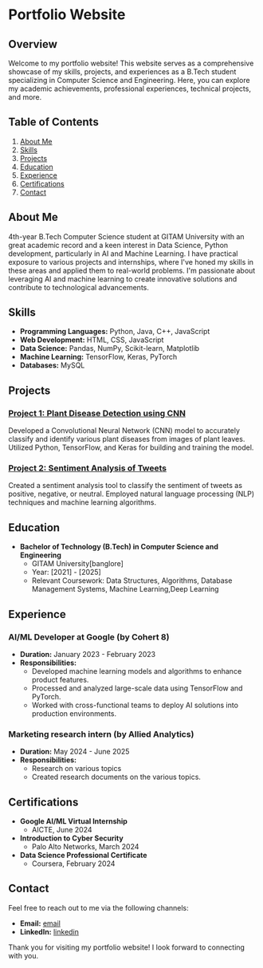 # Portfolio Website

## Overview
Welcome to my portfolio website! This website serves as a comprehensive showcase of my skills, projects, and experiences as a B.Tech student specializing in Computer Science and Engineering. Here, you can explore my academic achievements, professional experiences, technical projects, and more.

## Table of Contents
1. [About Me](#about-me)
2. [Skills](#skills)
3. [Projects](#projects)
4. [Education](#education)
5. [Experience](#experience)
6. [Certifications](#certifications)
7. [Contact](#contact)

## About Me
4th-year B.Tech Computer Science student at GITAM University with an great academic record and a keen interest in Data Science, Python development, particularly in AI and Machine Learning. I have practical exposure to various projects and internships, where I've honed my skills in these areas and applied them to real-world problems. I'm passionate about leveraging AI and machine learning to create innovative solutions and contribute to technological advancements.

## Skills
- **Programming Languages:** Python, Java, C++, JavaScript
- **Web Development:** HTML, CSS, JavaScript
- **Data Science:** Pandas, NumPy, Scikit-learn, Matplotlib
- **Machine Learning:** TensorFlow, Keras, PyTorch
- **Databases:** MySQL

## Projects
### [Project 1: Plant Disease Detection using CNN](https://github.com/yourusername/plant-disease-detection)
Developed a Convolutional Neural Network (CNN) model to accurately classify and identify various plant diseases from images of plant leaves. Utilized Python, TensorFlow, and Keras for building and training the model.

### [Project 2: Sentiment Analysis of Tweets](https://github.com/yourusername/sentiment-analysis)
Created a sentiment analysis tool to classify the sentiment of tweets as positive, negative, or neutral. Employed natural language processing (NLP) techniques and machine learning algorithms.

## Education
- **Bachelor of Technology (B.Tech) in Computer Science and Engineering**
  - GITAM University[banglore]
  - Year: [2021] - [2025]
  - Relevant Coursework: Data Structures, Algorithms, Database Management Systems, Machine Learning,Deep Learning

## Experience

### AI/ML Developer at Google (by Cohert 8)
- **Duration:** January 2023 - February 2023
- **Responsibilities:**
  - Developed machine learning models and algorithms to enhance product features.
  - Processed and analyzed large-scale data using TensorFlow and PyTorch.
  - Worked with cross-functional teams to deploy AI solutions into production environments.
### Marketing research intern (by Allied Analytics)
- **Duration:** May 2024 - June 2025
- **Responsibilities:**
  - Research on various topics 
  - Created research documents on the various topics.

## Certifications
- **Google AI/ML Virtual Internship**
  - AICTE, June 2024
- **Introduction to Cyber Security**
  - Palo Alto Networks, March 2024
- **Data Science Professional Certificate**
  - Coursera, February 2024

## Contact
Feel free to reach out to me via the following channels:
- **Email:** [email](mailto:appireddyjagadeeswarreddy5@gmail.com)
- **LinkedIn:** [linkedin](https://www.linkedin.com/in/jagadeeswar-appireddy-098206251)

Thank you for visiting my portfolio website! I look forward to connecting with you.
